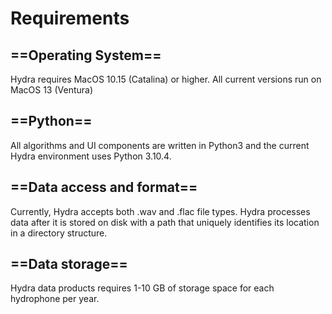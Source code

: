 # Requirements

## ==Operating System==

Hydra requires MacOS 10.15 (Catalina) or higher. All current versions run on MacOS 13 (Ventura)

## ==Python==

All algorithms and UI components are written in Python3 and the current Hydra environment uses Python 3.10.4.

## ==Data access and format==

Currently, Hydra accepts both .wav and .flac file types. Hydra processes data after it is stored on disk with a path that uniquely identifies its location in a directory structure. 

## ==Data storage==
	
Hydra data products requires 1-10 GB of storage space for each hydrophone per year.
